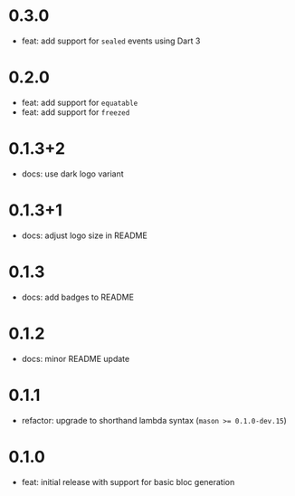 # 0.3.0

- feat: add support for `sealed` events using Dart 3

# 0.2.0

- feat: add support for `equatable`
- feat: add support for `freezed`

# 0.1.3+2

- docs: use dark logo variant

# 0.1.3+1

- docs: adjust logo size in README

# 0.1.3

- docs: add badges to README

# 0.1.2

- docs: minor README update

# 0.1.1

- refactor: upgrade to shorthand lambda syntax (`mason >= 0.1.0-dev.15`)

# 0.1.0

- feat: initial release with support for basic bloc generation
